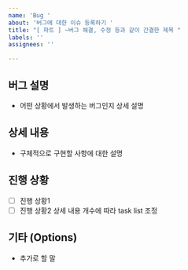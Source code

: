 ```yaml
---
name: 'Bug '
about: '버그에 대한 이슈 등록하기 '
title: "[ 파트 ] ~버그 해결, 수정 등과 같이 간결한 제목 "
labels: ''
assignees: ''

---
```


## 버그 설명
- 어떤 상황에서 발생하는 버그인지 상세 설명

## 상세 내용 
- 구체적으로 구현할 사항에 대한 설명

## 진행 상황
- [ ] 진행 상황1
- [ ] 진행 상황2
상세 내용 개수에 따라 task list 조정

## 기타 (Options)
- 추가로 할 말

